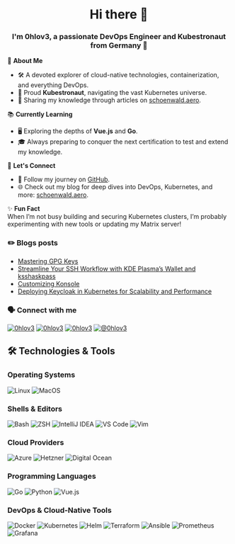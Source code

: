 <h1 align="center">Hi there 👋</h1>
<h3 align="center">I'm 0hlov3, a passionate DevOps Engineer and Kubestronaut from Germany 🚀</h3>

🌟 **About Me**  
- 🛠️ A devoted explorer of cloud-native technologies, containerization, and everything DevOps.  
- 🌌 Proud **Kubestronaut**, navigating the vast Kubernetes universe.  
- 📝 Sharing my knowledge through articles on [schoenwald.aero](https://schoenwald.aero/posts/).  

📚 **Currently Learning**  
- 🖥️ Exploring the depths of **Vue.js** and **Go**.  
- 🎓 Always preparing to conquer the next certification to test and extend my knowledge.

💬 **Let's Connect**  
- 🐾 Follow my journey on [GitHub](https://github.com/0hlov3).  
- 🌐 Check out my blog for deep dives into DevOps, Kubernetes, and more: [schoenwald.aero](https://schoenwald.aero/posts/).  

✨ **Fun Fact**  
When I’m not busy building and securing Kubernetes clusters, I’m probably experimenting with new tools or updating my Matrix server!  


### ✏️ Blogs posts
<!-- BLOG-POST-LIST:START -->
- [Mastering GPG Keys](https://0hlov3.medium.com/mastering-gpg-keys-755ebb8d7fb4?source=rss-a27db1a58af0------2)
- [Streamline Your SSH Workflow with KDE Plasma’s Wallet and ksshaskpass](https://0hlov3.medium.com/streamline-your-ssh-workflow-with-kde-plasmas-wallet-and-ksshaskpass-e22f49b6a07a?source=rss-a27db1a58af0------2)
- [Customizing Konsole](https://0hlov3.medium.com/customizing-konsole-40442023a863?source=rss-a27db1a58af0------2)
- [Deploying Keycloak in Kubernetes for Scalability and Performance](https://0hlov3.medium.com/deploying-keycloak-in-kubernetes-for-scalability-and-performance-8daffc0f943b?source=rss-a27db1a58af0------2)
<!-- BLOG-POST-LIST:END -->

### 🗣️ Connect with me
<p align="left">
<a href="https://matrix.to/#/@0hlov3:privatetrace.io" target="blank"><img src="https://img.shields.io/badge/Chat-Matrix-informational?style=flat&logo=matrix&logoColor=white&color=2bbc8a" alt="0hlov3" /></a>
<a href="https://gts.privatetrace.io/@0hlov3" target="blank"><img src="https://img.shields.io/badge/Microblogging-Mastodon-informational?style=flat&logo=linux&logoColor=white&color=2bbc8a" alt="0hlov3" /></a> 
<a href="https://www.linkedin.com/in/olafschoenwald/" target="blank"><img src="https://img.shields.io/badge/Microblogging-LinkedIn-informational?style=flat&logo=linkedin&logoColor=white&color=2bbc8a" alt="0hlov3" /></a>
<a href="https://blog.schoenwald.aero" target="blank"><img src="https://img.shields.io/badge/Blogging-Medium-informational?style=flat&logo=medium&logoColor=white&color=2bbc8a" alt="@0hlov3" /></a>
</p>

<h2>🛠️ Technologies & Tools</h2>

<h3>Operating Systems</h3>
<p>
  <img src="https://img.shields.io/badge/OS-Linux-informational?style=flat&logo=linux&logoColor=white&color=2bbc8a" alt="Linux" />
  <img src="https://img.shields.io/badge/OS-MacOS-informational?style=flat&logo=macos&logoColor=white&color=2bbc8a" alt="MacOS" />
</p>

<h3>Shells & Editors</h3>
<p>
  <img src="https://img.shields.io/badge/Shell-Bash-informational?style=flat&logo=gnu-bash&logoColor=white&color=2bbc8a" alt="Bash" />
  <img src="https://img.shields.io/badge/Shell-ZSH-informational?style=flat&logo=zsh&logoColor=white&color=2bbc8a" alt="ZSH" />
  <img src="https://img.shields.io/badge/Editor-IntelliJ_IDEA-informational?style=flat&logo=intellij-idea&logoColor=white&color=2bbc8a" alt="IntelliJ IDEA" />
  <img src="https://img.shields.io/badge/Editor-VS_Code-informational?style=flat&logo=Visual-Studio-Code&logoColor=white&color=2bbc8a" alt="VS Code" />
  <img src="https://img.shields.io/badge/Editor-Vim-informational?style=flat&logo=vim&logoColor=white&color=2bbc8a" alt="Vim" />
</p>

<h3>Cloud Providers</h3>
<p>
  <img src="https://img.shields.io/badge/Cloud-Azure-informational?style=flat&logo=microsoftazure&logoColor=white&color=2bbc8a" alt="Azure" />
  <img src="https://img.shields.io/badge/Cloud-Hetzner-informational?style=flat&logo=hetzner&logoColor=white&color=2bbc8a" alt="Hetzner" />
  <img src="https://img.shields.io/badge/Cloud-Digital_Ocean-informational?style=flat&logo=digitalocean&logoColor=white&color=2bbc8a" alt="Digital Ocean" />
</p>

<h3>Programming Languages</h3>
<p>
  <img src="https://img.shields.io/badge/Code-Golang-informational?style=flat&logo=go&logoColor=white&color=2bbc8a" alt="Go" />
  <img src="https://img.shields.io/badge/Code-Python-informational?style=flat&logo=python&logoColor=white&color=2bbc8a" alt="Python" />
  <img src="https://img.shields.io/badge/Code-Vue-informational?style=flat&logo=vue.js&logoColor=white&color=2bbc8a" alt="Vue.js" />
</p>

<h3>DevOps & Cloud-Native Tools</h3>
<p>
  <img src="https://img.shields.io/badge/Tools-Docker-informational?style=flat&logo=docker&logoColor=white&color=2bbc8a" alt="Docker" />
  <img src="https://img.shields.io/badge/Tools-Kubernetes-informational?style=flat&logo=kubernetes&logoColor=white&color=2bbc8a" alt="Kubernetes" />
  <img src="https://img.shields.io/badge/Tools-Helm-informational?style=flat&logo=helm&logoColor=white&color=2bbc8a" alt="Helm" />
  <img src="https://img.shields.io/badge/Tools-Terraform-informational?style=flat&logo=terraform&logoColor=white&color=2bbc8a" alt="Terraform" />
  <img src="https://img.shields.io/badge/Tools-Ansible-informational?style=flat&logo=ansible&logoColor=white&color=2bbc8a" alt="Ansible" />
  <img src="https://img.shields.io/badge/Tools-Prometheus-informational?style=flat&logo=prometheus&logoColor=white&color=2bbc8a" alt="Prometheus" />
  <img src="https://img.shields.io/badge/Tools-Grafana-informational?style=flat&logo=grafana&logoColor=white&color=2bbc8a" alt="Grafana" />
</p>

